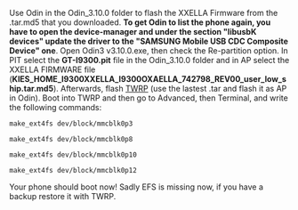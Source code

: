 Use Odin in the Odin_3.10.0 folder to flash the XXELLA Firmware from the .tar.md5 that you downloaded. **To get Odin to list the phone again, you have to open the device-manager and under the section "libusbK devices" update the driver to the "SAMSUNG Mobile USB CDC Composite Device" one**. Open Odin3 v3.10.0.exe, then check the Re-partition option. In PIT select the **GT-I9300.pit** file in the Odin_3.10.0 folder and in AP select the XXELLA FIRMWARE file (**KIES_HOME_I9300XXELLA_I9300OXAELLA_742798_REV00_user_low_ship.tar.md5**). Afterwards, flash [TWRP](https://dl.twrp.me/i9300/) (use the lastest .tar and flash it as AP in Odin). Boot into TWRP and then go to Advanced, then Terminal, and write the following commands: 

`make_ext4fs dev/block/mmcblk0p3`

`make_ext4fs dev/block/mmcblk0p8`

`make_ext4fs dev/block/mmcblk0p10`

`make_ext4fs dev/block/mmcblk0p12`

Your phone should boot now! Sadly EFS is missing now, if you have a backup restore it with TWRP.
